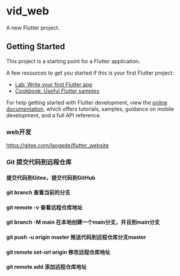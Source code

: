 # vid_web

A new Flutter project.

## Getting Started

This project is a starting point for a Flutter application.

A few resources to get you started if this is your first Flutter project:

- [Lab: Write your first Flutter app](https://docs.flutter.dev/get-started/codelab)
- [Cookbook: Useful Flutter samples](https://docs.flutter.dev/cookbook)

For help getting started with Flutter development, view the
[online documentation](https://docs.flutter.dev/), which offers tutorials,
samples, guidance on mobile development, and a full API reference.

### web开发
https://gitee.com/laogede/flutter_website

### Git 提交代码到远程仓库
#### 提交代码到Gitee，提交代码到GitHub
#### git branch 查看当前的分支
#### git remote -v 查看远程仓库地址
#### 
#### git branch -M main 在本地创建一个main分支，并且到main分支
#### git push -u origin master 推送代码到远程仓库分支master
#### git remote set-url origin <new-url>修改远程仓库地址
#### git remote add <name> <url>添加远程仓库地址
